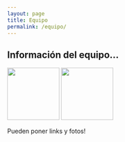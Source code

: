 ```yaml
---
layout: page
title: Equipo
permalink: /equipo/
---
```


## Información del equipo...
<img src="/assets/Juanfra.jpg" width="120" height="120">
<img src="/assets/Lucas.jpg" width="120" height="120">

Pueden poner links y fotos!
